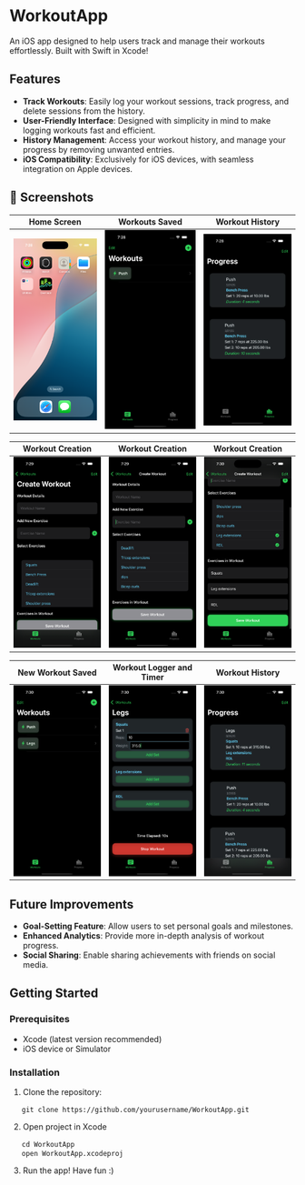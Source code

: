 # WorkoutApp

An iOS app designed to help users track and manage their workouts effortlessly. Built with Swift in Xcode!

## Features
- **Track Workouts**: Easily log your workout sessions, track progress, and delete sessions from the history.
- **User-Friendly Interface**: Designed with simplicity in mind to make logging workouts fast and efficient.
- **History Management**: Access your workout history, and manage your progress by removing unwanted entries.
- **iOS Compatibility**: Exclusively for iOS devices, with seamless integration on Apple devices.

## 📸 Screenshots

| Home Screen | Workouts Saved | Workout History |
|-------------|----------------|-----------------|
| ![](./Simulator%20Screenshot%20-%20iPhone%2016%20Pro%20-%202025-03-25%20at%2019.28.52.png) | ![](./Simulator%20Screenshot%20-%20iPhone%2016%20Pro%20-%202025-03-25%20at%2019.28.55.png) | ![](./Simulator%20Screenshot%20-%20iPhone%2016%20Pro%20-%202025-03-25%20at%2019.28.59.png) |

| Workout Creation | Workout Creation | Workout Creation |
|-------------|------------------|----------|
| ![](./Simulator%20Screenshot%20-%20iPhone%2016%20Pro%20-%202025-03-25%20at%2019.29.04.png) | ![](./Simulator%20Screenshot%20-%20iPhone%2016%20Pro%20-%202025-03-25%20at%2019.29.28.png) | ![](./Simulator%20Screenshot%20-%20iPhone%2016%20Pro%20-%202025-03-25%20at%2019.30.03.png) |

| New Workout Saved | Workout Logger and Timer | Workout History |
|-------------------|----------------|----------------|
| ![](./Simulator%20Screenshot%20-%20iPhone%2016%20Pro%20-%202025-03-25%20at%2019.30.06.png) | ![](./Simulator%20Screenshot%20-%20iPhone%2016%20Pro%20-%202025-03-25%20at%2019.30.19.png) | ![](./Simulator%20Screenshot%20-%20iPhone%2016%20Pro%20-%202025-03-25%20at%2019.30.25.png) |


## Future Improvements

- **Goal-Setting Feature**: Allow users to set personal goals and milestones.
- **Enhanced Analytics**: Provide more in-depth analysis of workout progress.
- **Social Sharing**: Enable sharing achievements with friends on social media.

## Getting Started

### Prerequisites
- Xcode (latest version recommended)
- iOS device or Simulator

### Installation
1. Clone the repository:
   
```
   git clone https://github.com/yourusername/WorkoutApp.git
```
2. Open project in Xcode
```
   cd WorkoutApp
   open WorkoutApp.xcodeproj
```
3. Run the app! Have fun :)
